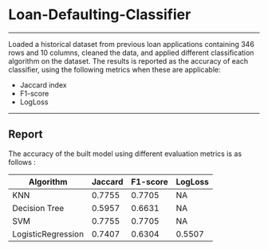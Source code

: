 # Loan-Defaulting-Classifier

---

Loaded a historical dataset from previous loan applications containing 346 rows and 10 columns, cleaned the data, and applied different classification algorithm on the dataset.
The results is reported as the accuracy of each classifier, using the following metrics when these are applicable:
* Jaccard index
* F1-score
* LogLoss

---

## Report


The accuracy of the built model using different evaluation metrics is as follows :

| Algorithm          | Jaccard | F1-score | LogLoss |
|--------------------|---------|----------|---------|
| KNN                | 0.7755  | 0.7705   | NA      |
| Decision Tree      | 0.5957  | 0.6631   | NA      |
| SVM                | 0.7755  | 0.7705   | NA      |
| LogisticRegression | 0.7407  | 0.6304   | 0.5507  |

